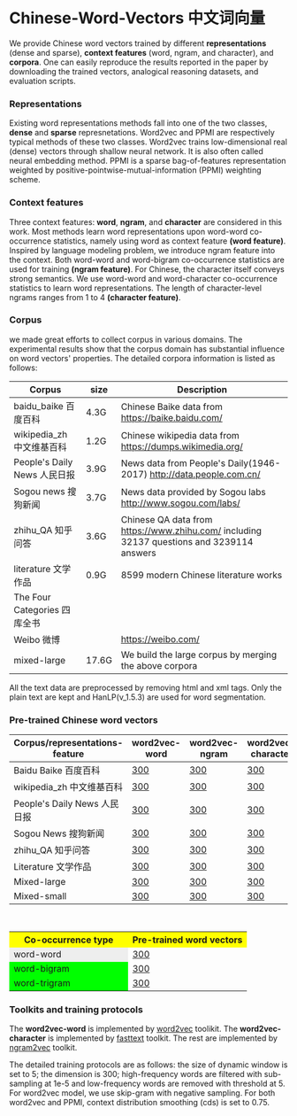 # Chinese-Word-Vectors 中文词向量
We provide Chinese word vectors trained by different **representations** (dense and sparse), **context features** (word, ngram, and character), and **corpora**. One can easily reproduce the results reported in the paper by downloading the trained vectors, analogical reasoning datasets, and evaluation scripts. 

### Representations
Existing word representations methods fall into one of the two classes, **dense** and **sparse** represnetations. Word2vec and PPMI are respectively typical methods of these two classes. Word2vec trains low-dimensional real (dense) vectors through shallow neural network. It is also often called neural embedding method. PPMI is a sparse bag-of-features representation weighted by positive-pointwise-mutual-information (PPMI) weighting scheme.

### Context features
Three context features: **word**, **ngram**, and **character** are considered in this work. Most methods learn word representations upon word-word co-occurrence statistics, namely using word as context feature **(word feature)**. Inspired by language modeling problem, we introduce ngram feature into the context. Both word-word and word-bigram co-occurrence statistics are used for training **(ngram feature)**. For Chinese, the character itself conveys strong semantics. We use word-word and word-character co-occurrence statistics to learn word representations. The length of character-level ngrams ranges from 1 to 4 **(character feature)**.

### Corpus
we made great efforts to collect corpus in various domains. The experimental results show that the corpus domain has substantial influence on word vectors' properties. The detailed corpora information is listed as follows:

Corpus | size | Description 
----|----|----
baidu_baike 百度百科|4.3G|Chinese Baike data from https://baike.baidu.com/
wikipedia_zh 中文维基百科|1.2G|Chinese wikipedia data from https://dumps.wikimedia.org/
People's Daily News 人民日报|3.9G|News data from People's Daily(1946-2017) http://data.people.com.cn/
Sogou news 搜狗新闻|3.7G|News data provided by Sogou labs http://www.sogou.com/labs/
zhihu_QA 知乎问答|3.6G|Chinese QA data from https://www.zhihu.com/ including 32137 questions and 3239114 answers
literature 文学作品|0.9G|8599 modern Chinese literature works
The Four Categories 四库全书| |
Weibo 微博| | https://weibo.com/
mixed-large|17.6G|We build the large corpus by merging the above corpora

All the text data are preprocessed by removing html and xml tags. Only the plain text are kept and HanLP(v_1.5.3) are used for word segmentation. 

### Pre-trained Chinese word vectors  

Corpus/representations-feature | word2vec-word | word2vec-ngram | word2vec-character | PPMI-word | PPMI-ngram | PPMI-character
----|----|----|----|----|----|----
Baidu Baike 百度百科 | [300](http://www.baidu.com) | [300](http://www.baidu.com) | [300](http://www.baidu.com) | [300](http://www.baidu.com) | [300](http://www.baidu.com) | [300](http://www.baidu.com)
wikipedia_zh 中文维基百科 | [300](http://www.baidu.com) | [300](http://www.baidu.com) | [300](http://www.baidu.com) | [300](http://www.baidu.com) | [300](http://www.baidu.com) | [300](http://www.baidu.com)
People's Daily News 人民日报 | [300](http://www.baidu.com) | [300](http://www.baidu.com) | [300](http://www.baidu.com) | [300](http://www.baidu.com) | [300](http://www.baidu.com) | [300](http://www.baidu.com)
Sogou News 搜狗新闻 | [300](http://www.baidu.com) | [300](http://www.baidu.com) | [300](http://www.baidu.com) |  [300](http://www.baidu.com) | [300](http://www.baidu.com) | [300](http://www.baidu.com)
zhihu_QA 知乎问答 | [300](http://www.baidu.com) | [300](http://www.baidu.com) | [300](http://www.baidu.com) | [300](http://www.baidu.com) | [300](http://www.baidu.com) | [300](http://www.baidu.com)
Literature 文学作品 | [300](http://www.baidu.com) | [300](http://www.baidu.com) | [300](http://www.baidu.com) |  [300](http://www.baidu.com) | [300](http://www.baidu.com) | [300](http://www.baidu.com)
Mixed-large | [300](http://www.baidu.com) | [300](http://www.baidu.com) | [300](http://www.baidu.com) |  [300](http://www.baidu.com) | [300](http://www.baidu.com) | [300](http://www.baidu.com)
Mixed-small | [300](http://www.baidu.com) | [300](http://www.baidu.com) | [300](http://www.baidu.com) |  [300](http://www.baidu.com) | [300](http://www.baidu.com) | [300](http://www.baidu.com)


<table>
  <tr>
    <th width=50%, bgcolor=yellow >Co-occurrence type</th>
    <th width=50%, bgcolor=yellow>Pre-trained word vectors</th>
  </tr>
  <tr>
    <td bgcolor=#eeeeee> word-word </td>
    <td> <a href="http://www.baidu.com">300</a> </td>
  </tr>
  <tr>
    <td bgcolor=#00FF00> word-bigram </td>
    <td> <a href="http://www.baidu.com">300</a> </td>
  <tr>
    <td bgcolor=#00FF00> word-trigram </td>
    <td> <a href="http://www.baidu.com">300</a> </td>
  </tr>
</table>



### Toolkits and training protocols
The **word2vec-word** is implemented by [word2vec](https://github.com/svn2github/word2vec) toolikit. The **word2vec-character** is implemented by [fasttext](https://github.com/facebookresearch/fastText) toolkit. The rest are implemented by [ngram2vec](https://github.com/zhezhaoa/ngram2vec/) toolkit.

The detailed training protocols are as follows: the size of dynamic window is set to 5; the dimension is 300; high-frequency words are filtered with sub-sampling at 1e-5 and low-frequency words are removed with threshold at 5. For word2vec model, we use skip-gram with negative sampling. For both word2vec and PPMI, context distribution smoothing (cds) is set to 0.75. 
